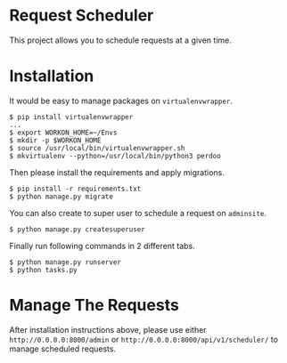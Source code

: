 # Request Scheduler

This project allows you to schedule requests at a given time.

# Installation

It would be easy to manage packages on `virtualenvwrapper`.
```
$ pip install virtualenvwrapper
...
$ export WORKON_HOME=~/Envs
$ mkdir -p $WORKON_HOME
$ source /usr/local/bin/virtualenvwrapper.sh
$ mkvirtualenv --python=/usr/local/bin/python3 perdoo 
```
Then please install the requirements and apply migrations.

```
$ pip install -r requirements.txt
$ python manage.py migrate
```
You can also create to super user to schedule a request on `adminsite`.

```
$ python manage.py createsuperuser
```
Finally run following commands in 2 different tabs.
```
$ python manage.py runserver
$ python tasks.py
```

# Manage The Requests

After installation instructions above, 
please use either `http://0.0.0.0:8000/admin` or `http://0.0.0.0:8000/api/v1/scheduler/` to manage scheduled requests.
